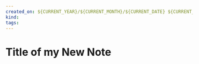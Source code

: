```yaml
---
created_on: ${CURRENT_YEAR}/${CURRENT_MONTH}/${CURRENT_DATE} ${CURRENT_HOUR}:${CURRENT_MINUTE}
kind:
tags:
---
```


# Title of my New Note


